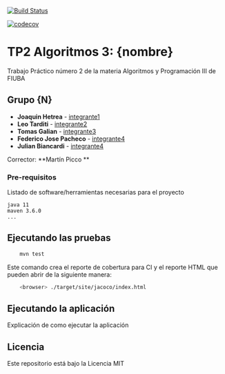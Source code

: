 [![Build Status](https://travis-ci.org/fiuba/algo3_proyecto_base_tp2.svg?branch=master)](https://travis-ci.org/fiuba/algo3_proyecto_base_tp2)

[![codecov](https://codecov.io/gh/fiuba/algo3_proyecto_base_tp2/branch/master/graph/badge.svg)](https://codecov.io/gh/fiuba/algo3_proyecto_base_tp2)



# TP2 Algoritmos 3: {nombre}

Trabajo Práctico número 2 de la materia Algoritmos y Programación III de FIUBA

## Grupo {N}

* **Joaquin Hetrea**  - [integrante1](https://github.com/integrante1)
* **Leo Tarditi** - [integrante2](https://github.com/integrante2)
* **Tomas Galian** - [integrante3](https://github.com/integrante3)
* **Federico Jose Pacheco** - [integrante4](https://github.com/integrante4)
* **Julian Biancardi** - [integrante4](https://github.com/integrante4)

Corrector: **Martín Picco **

### Pre-requisitos

Listado de software/herramientas necesarias para el proyecto

```
java 11
maven 3.6.0
...
```

## Ejecutando las pruebas

```bash
    mvn test
```

Este comando crea el reporte de cobertura para CI y el reporte HTML que pueden abrir de la siguiente manera:

```bash
    <browser> ./target/site/jacoco/index.html
```

## Ejecutando la aplicación

Explicación de como ejecutar la aplicación

## Licencia

Este repositorio está bajo la Licencia MIT
